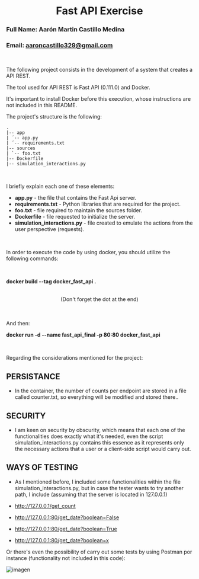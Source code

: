 # <center> Fast API Exercise </center> 
### Full Name: Aarón Martin Castillo Medina 
### Email: aaroncastillo329@gmail.com

<br>

The following project consists in the development of a system that creates a API REST.

The tool used for API REST is Fast API (0.111.0) and Docker.

It's important to install Docker before this execution, whose instructions are not included in this README.

The project's structure is the following: 

```
.
|-- app
| ´-- app.py 
| ´-- requirements.txt 
|-- sources
| `-- foo.txt
|-- Dockerfile
|-- simulation_interactions.py

```

<br>

I briefly explain each one of these elements: 

* **app.py** - the file that contains the Fast Api server. 
* **requirements.txt** - Python libraries that are required for the project. 
* **foo.txt** - file required to maintain the sources folder. 
* **Dockerfile** - file requested to initialize the server.
* **simulation_interactions.py** - file created to emulate the actions from the user perspective (requests).

<br>

In order to execute the code by using docker, you should utilize the following commands: 

<br>

**docker build --tag docker_fast_api .**

<br>

<center> (Don't forget the dot at the end) </center> 

<br>
<br>

And then:

**docker run -d --name fast_api_final -p 80:80 docker_fast_api**

<br>

Regarding the considerations mentioned for the project:

## PERSISTANCE
* In the container, the number of counts per endpoint are stored in a file called counter.txt, so everything will be modified and stored there..

## SECURITY
* I am keen on security by obscurity, which means that each one of the functionalities does exactly what it's needed, even the script simulation_interactions.py contains this essence as it represents only the necessary actions that a user or a client-side script would carry out.

## WAYS OF TESTING
* As I mentioned before, I included some functionalities within the file simulation_interactions.py, but in case the tester wants to try another path, I include (assuming that the server is located in 127.0.0.1)
  
* http://127.0.0.1/get_count
* http://127.0.0.1:80/get_date?boolean=False
* http://127.0.0.1:80/get_date?boolean=True
* http://127.0.0.1:80/get_date?boolean=x

Or there's even the possibility of carry out some tests by using Postman por instance (functionality not included in this code): 

![imagen](https://github.com/amcm329/fast_api_exercise/assets/35039222/438928d5-d6e8-4ee7-9ff3-8b2193d4c8ac)

<br>
